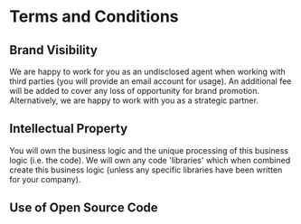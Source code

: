 # Terms and Conditions

## Brand Visibility

We are happy to work for you as an undisclosed agent <link> when working with third parties (you will provide an email account for usage). An additional fee will be added to cover any loss of opportunity for brand promotion. Alternatively, we are happy to work with you as a strategic partner. 

## Intellectual Property

You will own the business logic and the unique processing of this business logic (i.e. the code). We will own any code 'libraries' which when combined create this business logic (unless any specific libraries have been written for your company).

## Use of Open Source Code
